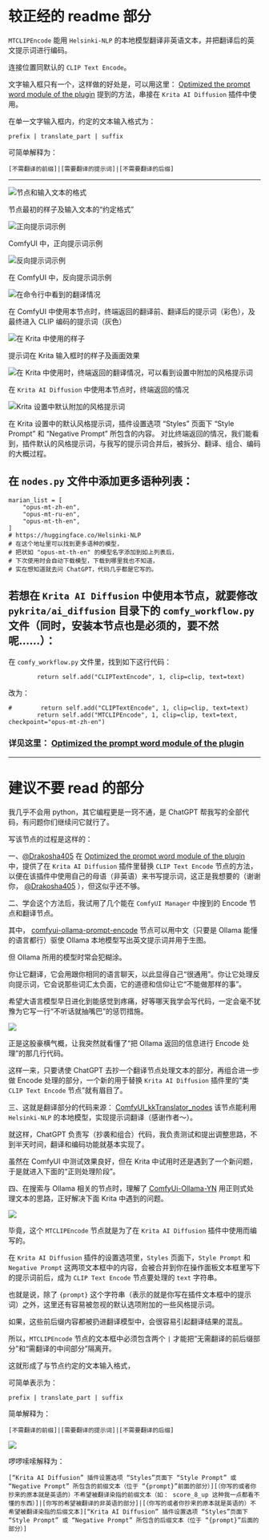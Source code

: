 # 较正经的 readme 部分

`MTCLIPEncode` 能用 `Helsinki-NLP` 的本地模型翻译非英语文本，并把翻译后的英文提示词进行编码。

连接位置同默认的 `CLIP Text Encode`。

文字输入框只有一个，这样做的好处是，可以用这里： [Optimized the prompt word module of the plugin](https://github.com/Acly/krita-ai-diffusion/discussions/867) 提到的方法，串接在 `Krita AI Diffusion` 插件中使用。

在单一文字输入框内，约定的文本输入格式为：

`prefix | translate_part | suffix`

可简单解释为：

`[不需翻译的前缀]|[需要翻译的提示词]|[不需要翻译的后缀]`

---

![节点和输入文本的格式](https://github.com/Marksusu/ComfyUI_MTCLIPEncode/blob/main/2024-07-23%2015-21-25.png)

节点最初的样子及输入文本的“约定格式”

![正向提示词示例](https://github.com/Marksusu/ComfyUI_MTCLIPEncode/blob/main/2024-07-23%2015-25-45.png)

ComfyUI 中，正向提示词示例

![反向提示词示例](https://github.com/Marksusu/ComfyUI_MTCLIPEncode/blob/main/2024-07-23%2015-26-16.png)

在 ComfyUI 中，反向提示词示例

![在命令行中看到的翻译情况](https://github.com/Marksusu/ComfyUI_MTCLIPEncode/blob/main/2024-07-23%2021-06-54.png)

在 ComfyUI 中使用本节点时，终端返回的翻译前、翻译后的提示词（彩色），及最终进入 CLIP 编码的提示词（灰色）

![在 Krita 中使用的样子](https://github.com/Marksusu/ComfyUI_MTCLIPEncode/blob/main/2024-07-23%2021-12-49.png)

提示词在 Krita 输入框时的样子及画面效果

![在 Krita 中使用时，终端返回的翻译情况，可以看到设置中附加的风格提示词](https://github.com/Marksusu/ComfyUI_MTCLIPEncode/blob/main/2024-07-23%2021-17-01.png)

在 `Krita AI Diffusion` 中使用本节点时，终端返回的情况 

![Krita 设置中默认附加的风格提示词](https://github.com/Marksusu/ComfyUI_MTCLIPEncode/blob/main/2024-07-23%2021-18-18.png)

在 Krita 设置中的默认风格提示词，插件设置选项 “Styles” 页面下 “Style Prompt” 和 “Negative Prompt” 所包含的内容。
对比终端返回的情况，我们能看到，插件默认的风格提示词，与我写的提示词合并后，被拆分、翻译、组合、编码的大概过程。

## 在 `nodes.py` 文件中添加更多语种列表：

```
marian_list = [
    "opus-mt-zh-en",
    "opus-mt-ru-en",
    "opus-mt-th-en",
]
# https://huggingface.co/Helsinki-NLP
# 在这个地址里可以找到更多语种的模型，
# 把状如 "opus-mt-th-en" 的模型名字添加到如上列表后，
# 下次使用时会自动下载模型，下载到哪里我也不知道，
# 实在想知道就去问 ChatGPT，代码几乎都是它写的。
```
## 若想在  `Krita AI Diffusion` 中使用本节点，就要修改 `pykrita/ai_diffusion` 目录下的 `comfy_workflow.py` 文件（同时，安装本节点也是必须的，要不然呢……）：

在 `comfy_workflow.py` 文件里，找到如下这行代码：

`        return self.add("CLIPTextEncode", 1, clip=clip, text=text)`

改为：

```
#        return self.add("CLIPTextEncode", 1, clip=clip, text=text)
        return self.add("MTCLIPEncode", 1, clip=clip, text=text, checkpoint="opus-mt-zh-en")
```
### 详见这里： [Optimized the prompt word module of the plugin](https://github.com/Acly/krita-ai-diffusion/discussions/867) 

---

# 建议不要 read 的部分

我几乎不会用 python，其它编程更是一窍不通，是 ChatGPT 帮我写的全部代码，有问题你们继续问它就行了。

写该节点的过程是这样的：

一、[@Drakosha405](https://github.com/Drakosha405) 在 [Optimized the prompt word module of the plugin](https://github.com/Acly/krita-ai-diffusion/discussions/867) 中，提供了在 `Krita AI Diffusion` 插件里替换  `CLIP Text Encode` 节点的方法，以便在该插件中使用自己的母语（非英语）来书写提示词，这正是我想要的（谢谢你， [@Drakosha405](https://github.com/Drakosha405) ），但这似乎还不够。

二、学会这个方法后，我试用了几个能在 `ComfyUI Manager` 中搜到的 Encode 节点和翻译节点。

其中， [comfyui-ollama-prompt-encode](https://github.com/ScreamingHawk/comfyui-ollama-prompt-encode) 节点可以用中文（只要是 Ollama 能懂的语言都行）驱使 Ollama 本地模型写出英文提示词并用于生图。

但 Ollama 所用的模型时常会犯糊涂。

你让它翻译，它会用跟你相同的语言聊天，以此显得自己“很通用”。你让它处理反向提示词，它会说那些词汇太负面，它的道德和信仰让它“不能做那样的事”。

希望大语言模型早日进化到能感觉到疼痛，好等哪天我学会写代码，一定会毫不犹豫为它写一行“不听话就抽嘴巴”的惩罚措施。

![](https://github.com/Marksusu/ComfyUI_MTCLIPEncode/blob/main/ComfyUI_temp_thmdz_00057_.png)

正是这股豪横气概，让我突然就看懂了“把 Ollama 返回的信息进行 Encode 处理”的那几行代码。

这样一来，只要诱使 ChatGPT 去抄一个翻译节点处理文本的部分，再组合进一步做 Encode 处理的部分，一个新的用于替换 `Krita AI Diffusion` 插件里的“类  `CLIP Text Encode` 节点”就有眉目了。

三、这就是翻译部分的代码来源： [ComfyUI_kkTranslator_nodes](https://github.com/kingzcheung/ComfyUI_kkTranslator_nodes) 
该节点能利用 `Helsinki-NLP` 的本地模型，实现提示词翻译（感谢作者～）。

就这样，ChatGPT 负责写（抄袭和组合）代码，我负责测试和提出调整思路，不到半天时间，翻译和编码功能就基本实现了。

虽然在 ComfyUI 中测试效果良好，但在 Krita 中试用时还是遇到了一个新问题，于是就进入下面的“正则处理阶段”。

四、在搜索与 Ollama 相关的节点时，理解了 [ComfyUi-Ollama-YN](https://github.com/wujm424606/ComfyUi-Ollama-YN) 用正则式处理文本的思路，正好解决下面 Krita 中遇到的问题。

![](https://github.com/Marksusu/ComfyUI_MTCLIPEncode/blob/main/ComfyUI_temp_thmdz_00059_.png)

毕竟，这个 `MTCLIPEncode` 节点就是为了在  `Krita AI Diffusion` 插件中使用而编写的。

在 `Krita AI Diffusion` 插件的设置选项里，`Styles` 页面下，`Style Prompt` 和 `Negative Prompt` 这两项文本框中的内容，会被合并到你在操作面板文本框里写下的提示词前后，成为 `CLIP Text Encode` 节点要处理的 `text` 字符串。

也就是说，除了 `{prompt}` 这个字符串（表示的就是你写在插件文本框中的提示词）之外，这里还有容易被忽视的默认选项附加的一些风格提示词。

如果，这些前后缀内容都被扔进翻译模型中，会很容易引起翻译结果的混乱。

所以，`MTCLIPEncode` 节点的文本框中必须包含两个 `|` 才能把“无需翻译的前后缀部分”和“需翻译的中间部分”隔离开。

这就形成了与节点约定的文本输入格式，

可简单表示为：

`prefix | translate_part | suffix`

简单解释为：

`[不需翻译的前缀]|[需要翻译的提示词]|[不需要翻译的后缀]`

![](https://github.com/Marksusu/ComfyUI_MTCLIPEncode/blob/main/ComfyUI_temp_thmdz_00064_.png)

啰啰嗦嗦解释为：

`[“Krita AI Diffusion” 插件设置选项 “Styles”页面下 “Style Prompt” 或 “Negative Prompt” 所包含的前缀文本（位于 “{prompt}”前面的部分）][（你写的或者你抄来的原本就是英语的）不希望被翻译染指的前缀文本（如： score_8_up 这种我一点都看不懂的东西）]|[你写的希望被翻译的非英语的部分]|[（你写的或者你抄来的原本就是英语的）不希望被翻译染指的后缀文本][“Krita AI Diffusion” 插件设置选项 “Styles”页面下 “Style Prompt” 或 “Negative Prompt” 所包含的后缀文本（位于 “{prompt}”后面的部分）]`

